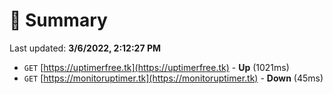 # 📖 Summary
Last updated: **3/6/2022, 2:12:27 PM**

- `GET` [https://uptimerfree.tk](https://uptimerfree.tk) - **Up** (1021ms)
- `GET` [https://monitoruptimer.tk](https://monitoruptimer.tk) - **Down** (45ms)
